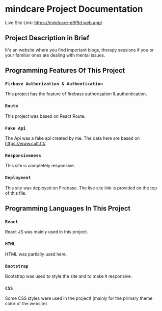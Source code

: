 # mindcare Project Documentation

Live Site Link: https://mindcare-e6f9d.web.app/

## Project Description in Brief

It's an website where you find important blogs, therapy sessions if you or your familiar ones are dealing with mental issues.

## Programming Features Of This Project

### `Firbase Authorization & Authentication`

This project has the feature of firebase authorization & authentication.

### `Route`

This project was based on React Route.

### `Fake Api`

The Api was a fake api created by me. The data here are based on https://www.cult.fit/.

### `Responsiveness`

This site is completely responsive.

### `Deployment`

This site was deployed on Firebase. The live site link is provided on the top of this file.



## Programming Languages In This Project

### `React`

React JS was mainly used in this project.

### `HTML`

HTML was partially used here.

### `Bootstrap`

Bootstrap was used to style the site and to make it responsive. 

### `CSS`

Some CSS styles were used in the project! (mainly for the primary theme color of the website)